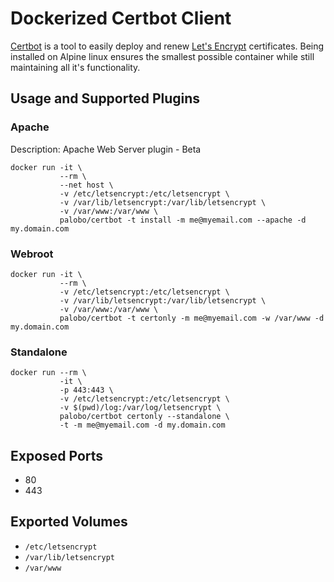 # Dockerized Certbot Client

[Certbot](https://certbot.eff.org) is a tool to easily deploy and renew [Let's Encrypt](https://letsencrypt.org) certificates. Being installed on Alpine linux ensures the smallest possible container while still maintaining all it's functionality.


## Usage and Supported Plugins

### Apache
Description: Apache Web Server plugin - Beta


    docker run -it \
               --rm \
               --net host \
               -v /etc/letsencrypt:/etc/letsencrypt \
               -v /var/lib/letsencrypt:/var/lib/letsencrypt \
               -v /var/www:/var/www \
               palobo/certbot -t install -m me@myemail.com --apache -d my.domain.com


### Webroot

    docker run -it \
               --rm \
               -v /etc/letsencrypt:/etc/letsencrypt \
               -v /var/lib/letsencrypt:/var/lib/letsencrypt \
               -v /var/www:/var/www \
               palobo/certbot -t certonly -m me@myemail.com -w /var/www -d my.domain.com

### Standalone

    docker run --rm \
               -it \
               -p 443:443 \
               -v /etc/letsencrypt:/etc/letsencrypt \
               -v $(pwd)/log:/var/log/letsencrypt \
               palobo/certbot certonly --standalone \
               -t -m me@myemail.com -d my.domain.com

## Exposed Ports

- 80
- 443

## Exported Volumes

- `/etc/letsencrypt`
- `/var/lib/letsencrypt`
- `/var/www`

